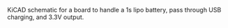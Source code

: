 KiCAD schematic for a board to handle a 1s lipo battery, pass through USB 
charging, and 3.3V output.
